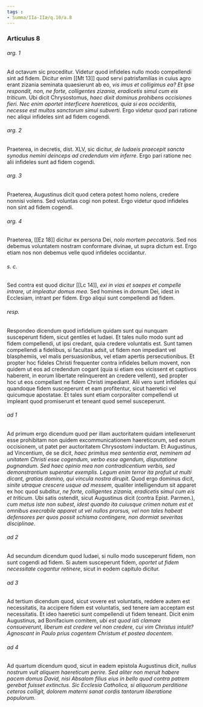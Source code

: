 ```yaml
---
tags : 
- Summa/IIa-IIæ/q.10/a.8
---
```


### Articulus 8

###### arg. 1
Ad octavum sic proceditur. Videtur quod infideles nullo modo compellendi sint ad fidem. Dicitur enim [[Mt 13]] quod servi patrisfamilias in cuius agro erant zizania seminata quaesierunt ab eo, *vis imus et colligimus ea? Et ipse respondit, non, ne forte, colligentes zizania, eradicetis simul cum eis triticum*. Ubi dicit Chrysostomus, *haec dixit dominus prohibens occisiones fieri. Nec enim oportet interficere haereticos, quia si eos occideritis, necesse est multos sanctorum simul subverti*. Ergo videtur quod pari ratione nec aliqui infideles sint ad fidem cogendi.

###### arg. 2
Praeterea, in decretis, dist. XLV, sic dicitur, *de Iudaeis praecepit sancta synodus nemini deinceps ad credendum vim inferre*. Ergo pari ratione nec alii infideles sunt ad fidem cogendi.

###### arg. 3
Praeterea, Augustinus dicit quod cetera potest homo nolens, credere nonnisi volens. Sed voluntas cogi non potest. Ergo videtur quod infideles non sint ad fidem cogendi.

###### arg. 4
Praeterea, [[Ez 18]] dicitur ex persona Dei, *nolo mortem peccatoris*. Sed nos debemus voluntatem nostram conformare divinae, ut supra dictum est. Ergo etiam nos non debemus velle quod infideles occidantur.

###### s. c.
Sed contra est quod dicitur [[Lc 14]], *exi in vias et saepes et compelle intrare, ut impleatur domus mea*. Sed homines in domum Dei, idest in Ecclesiam, intrant per fidem. Ergo aliqui sunt compellendi ad fidem.

###### resp.
Respondeo dicendum quod infidelium quidam sunt qui nunquam susceperunt fidem, sicut gentiles et Iudaei. Et tales nullo modo sunt ad fidem compellendi, ut ipsi credant, quia credere voluntatis est. Sunt tamen compellendi a fidelibus, si facultas adsit, ut fidem non impediant vel blasphemiis, vel malis persuasionibus, vel etiam apertis persecutionibus. Et propter hoc fideles Christi frequenter contra infideles bellum movent, non quidem ut eos ad credendum cogant (quia si etiam eos vicissent et captivos haberent, in eorum libertate relinquerent an credere vellent), sed propter hoc ut eos compellant ne fidem Christi impediant. Alii vero sunt infideles qui quandoque fidem susceperunt et eam profitentur, sicut haeretici vel quicumque apostatae. Et tales sunt etiam corporaliter compellendi ut impleant quod promiserunt et teneant quod semel susceperunt.

###### ad 1
Ad primum ergo dicendum quod per illam auctoritatem quidam intellexerunt esse prohibitam non quidem excommunicationem haereticorum, sed eorum occisionem, ut patet per auctoritatem Chrysostomi inductam. Et Augustinus, ad Vincentium, de se dicit, *haec primitus mea sententia erat, neminem ad unitatem Christi esse cogendum, verbo esse agendum, disputatione pugnandum. Sed haec opinio mea non contradicentium verbis, sed demonstrantium superatur exemplis. Legum enim terror ita profuit ut multi dicant, gratias domino, qui vincula nostra dirupit*. Quod ergo dominus dicit, *sinite utraque crescere usque ad messem*, qualiter intelligendum sit apparet ex hoc quod subditur, *ne forte, colligentes zizania, eradicetis simul cum eis et triticum*. Ubi satis ostendit, sicut Augustinus dicit (contra Epist. Parmen.), *cum metus iste non subest, idest quando ita cuiusque crimen notum est et omnibus execrabile apparet ut vel nullos prorsus, vel non tales habeat defensores per quos possit schisma contingere, non dormiat severitas disciplinae*.

###### ad 2
Ad secundum dicendum quod Iudaei, si nullo modo susceperunt fidem, non sunt cogendi ad fidem. Si autem susceperunt fidem, *oportet ut fidem necessitate cogantur retinere*, sicut in eodem capitulo dicitur.

###### ad 3
Ad tertium dicendum quod, sicut vovere est voluntatis, reddere autem est necessitatis, ita accipere fidem est voluntatis, sed tenere iam acceptam est necessitatis. Et ideo haeretici sunt compellendi ut fidem teneant. Dicit enim Augustinus, ad Bonifacium comitem, *ubi est quod isti clamare consueverunt, liberum est credere vel non credere, cui vim Christus intulit? Agnoscant in Paulo prius cogentem Christum et postea docentem*.

###### ad 4
Ad quartum dicendum quod, sicut in eadem epistola Augustinus dicit, *nullus nostrum vult aliquem haereticum perire. Sed aliter non meruit habere pacem domus David, nisi Absalom filius eius in bello quod contra patrem gerebat fuisset extinctus. Sic Ecclesia Catholica, si aliquorum perditione ceteros colligit, dolorem materni sanat cordis tantorum liberatione populorum*.

